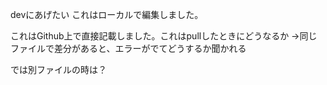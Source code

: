 devにあげたい
これはローカルで編集しました。

これはGithub上で直接記載しました。これはpullしたときにどうなるか
→同じファイルで差分があると、エラーがでてどうするか聞かれる

では別ファイルの時は？
